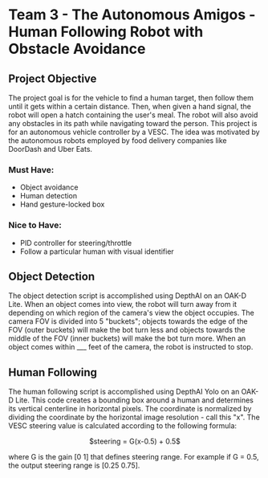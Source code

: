 # Team 3 - The Autonomous Amigos - Human Following Robot with Obstacle Avoidance

## Project Objective
The project goal is for the vehicle to find a human target, then follow them until it gets within a certain distance. Then, when given a hand signal, the robot will open a hatch containing the user's meal. The robot will also avoid any obstacles in its path while navigating toward the person. This project is for an autonomous vehicle controller by a VESC. The idea was motivated by the autonomous robots employed by food delivery companies like DoorDash and Uber Eats. 
### Must Have:
* Object avoidance
* Human detection
* Hand gesture-locked box
### Nice to Have:
* PID controller for steering/throttle
* Follow a particular human with visual identifier

## Object Detection
The object detection script is accomplished using DepthAI on an OAK-D Lite. When an object comes into view, the robot will turn away from it depending on which region of the camera's view the object occupies. The camera FOV is divided into 5 "buckets"; objects towards the edge of the FOV (outer buckets) will make the bot turn less and objects towards the middle of the FOV (inner buckets) will make the bot turn more. When an object comes within ___ feet of the camera, the robot is instructed to stop.

## Human Following
The human following script is accomplished using DepthAI Yolo on an OAK-D Lite. This code creates a bounding box around a human and determines its vertical centerline in horizontal pixels. The coordinate is normalized by dividing the coordinate by the horizontal image resolution - call this "x". The VESC steering value is calculated according to the following formula:
<p align="center">
$steering = G(x-0.5) + 0.5$
</p>

where G is the gain [0 1] that defines steering range. For example if G = 0.5, the output steering range is [0.25 0.75].

